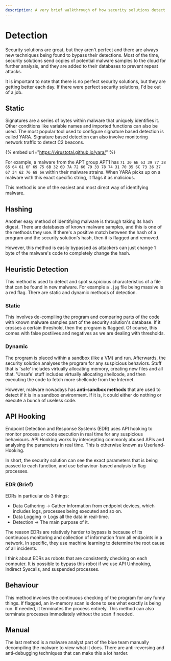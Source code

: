 ```yaml
---
description: A very brief walkthrough of how security solutions detect malware.
---
```


# Detection

Security solutions are great, but they aren't perfect and there are always new techniques being found to bypass their detections. Most of the time, security solutions send copies of potential malware samples to the cloud for further analysis, and they are added to their databases to prevent repeat attacks.

It is important to note that there is no perfect security solutions, but they are getting better each day. If there were perfect security solutions, I'd be out of a job.

## Static

Signatures are a series of bytes within malware that uniquely identifies it. Other conditions like variable names and imported functions can also be used. The most popular tool used to configure signature based detection is called YARA. Signature based detection can also involve monitoring network traffic to detect C2 beacons.

{% embed url="https://virustotal.github.io/yara/" %}

For example, a malware from the APT group APT1 has `71 30 6E 63 39 77 38 65 64 61 6F 69 75 6B 32 6D 7A 72 66 79 33 78 74 31 70 35 6C 73 36 37 67 34 62 76 68 6A` within their malware strains. When YARA picks up on a malware with this exact specific string, it flags it as malicious.

This method is one of the easiest and most direct way of identifying malware.

## Hashing

Another easy method of identifying malware is through taking its hash digest. There are databases of known malware samples, and this is one of the methods they use. If there's a positive match between the hash of a program and the security solution's hash, then it is flagged and removed.

However, this method is easily bypassed as attackers can just change 1 byte of the malware's code to completely change the hash.

## Heuristic Detection

This method is used to detect and spot suspicious characteristics of a file that can be found in new malware. For example a `.jpg` file being massive is a red flag. There are static and dynamic methods of detection.

### Static

This involves de-compiling the program and comparing parts of the code with known malware samples part of the security solution's database. If it crosses a certain threshold, then the program is flagged. Of course, this comes with false postiives and negatives as we are dealing with thresholds.

### Dynamic

The program is placed within a sandbox (like a VM) and run. Afterwards, the security solution analyses the program for any suspicious behaviors. Stuff that is 'safe' includes virtually allocating memory, creating new files and all that. 'Unsafe' stuff includes virtually allocating shellcode, and then executing the code to fetch more shellcode from the Internet.

However, malware nowadays has **anti-sandbox methods** that are used to detect if it is in a sandbox environment. If it is, it could either do nothing or execute a bunch of useless code.

## API Hooking

Endpoint Detection and Response Systems (EDR) uses API hooking to monitor process or code execution in real time for any suspicious behaviours. API Hooking works by intercepting commonly abused APIs and analysing the parameters in real time. This is otherwise known as Userland-Hooking.

In short, the security solution can see the exact parameters that is being passed to each function, and use behaviour-based analysis to flag processes.

### EDR (Brief)

EDRs in particular do 3 things:

* Data Gathering -> Gather information from endpoint devices, which includes logs, processes being executed and so on.
* Data Logging -> Logs all the data in real-time.
* Detection -> The main purpose of it.

The reason EDRs are relatively harder to bypass is because of its continuous monitoring and collection of information from all endpoints in a network. In specific, they use machine learning to determine the root cause of all incidents.

I think about EDRs as robots that are consistently checking on each computer. It is possible to bypass this robot if we use API Unhooking, Indirect Syscalls, and suspended processes.

## Behaviour

This method involves the continuous checking of the program for any funny things. If flagged, an in-memory scan is done to see what exactly is being run. If needed, it terminates the process entirely. This method can also terminate processes immediately without the scan if needed.

## Manual

The last method is a malware analyst part of the blue team manually decompiling the malware to view what it does. There are anti-reversing and anti-debugging techniques that can make this a lot harder.
